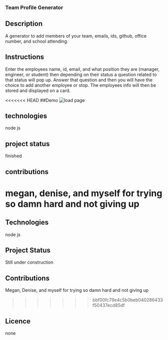 ### Team Profile Generator

## Description
A generator to add members of your team, emails, ids, github, office number, and school attending.

## Instructions
Enter the employees name, id, email, and what position they are (manager, engineer, or student) then depending on their status a question related to that status will pop up. Answer that question and then you will have the choice to add another employee or stop. The employees info will then be stored and displayed on a card.

<<<<<<< HEAD
##Demo
![load page](./assets.team-generator.gif)

## technologies
node js

## project status
finished

## contributions
megan, denise, and myself for trying so damn hard and not giving up
=======
## Technologies
node js

## Project Status
Still under construction

## Contributions
Megan, Denise, and myself for trying so damn hard and not giving up
>>>>>>> bbf00fc79e4c5b0beb040286433f50437ecd85df

## Licence 
none

